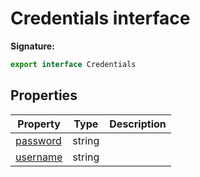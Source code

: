 # Credentials interface

**Signature:**

```typescript
export interface Credentials
```

## Properties

| Property                                        | Type   | Description |
| ----------------------------------------------- | ------ | ----------- |
| [password](./puppeteer.credentials.password.md) | string |             |
| [username](./puppeteer.credentials.username.md) | string |             |

